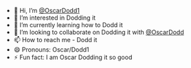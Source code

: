 - 👋 Hi, I’m [@OscarDodd1](https://github.com/OscarDodd1/OscarDodd1)
- 👀 I’m interested in Dodding it
- 🌱 I’m currently learning how to Dodd it
- 💞️ I’m looking to collaborate on Dodding it with [@OscarDodd](https://github.com/OscarDodd1/OscarDodd)
- 📫 How to reach me - Dodd it
- 😄 Pronouns: Oscar/Dodd1
- ⚡ Fun fact: I am Oscar Dodding it so good

<!---
identity-fraud/identity-fraud is a ✨ special ✨ repository because its `README.md` (this file) appears on your GitHub profile.
You can click the Preview link to take a look at your changes.
--->
